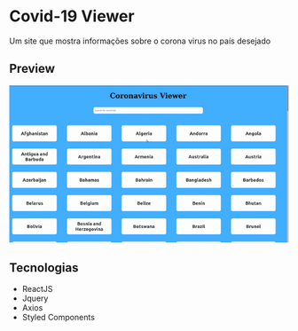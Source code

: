 # Covid-19 Viewer
Um site que mostra informações sobre o corona virus no país desejado

## Preview

![Demo CountPages alpha](/Covid19-1.gif)

## Tecnologias 

- ReactJS
- Jquery
- Axios
- Styled Components
